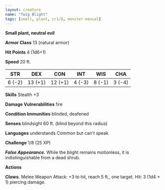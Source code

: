 ```yaml
---
layout: creature
name: "Twig Blight"
tags: [small, plant, cr1/8, monster-manual]
---
```


**Small plant, neutral evil**

**Armor Class** 13 (natural armor)

**Hit Points** 4 (1d6+1)

**Speed** 20 ft.

|   STR   |   DEX   |   CON   |   INT   |   WIS   |   CHA   |
|:-----:|:-----:|:-----:|:-----:|:-----:|:-----:|
| 6 (-2) | 13 (+1) | 12 (+1) | 4 (-3) | 8 (-1) | 3 (-4) |

**Skills** Stealth +3

**Damage Vulnerabilities** fire

**Condition Immunities** blinded, deafened

**Senses** blindsight 60 ft. (blind beyond this radius)

**Languages** understands Common but can't speak

**Challenge** 1/8 (25 XP)

***False Appearance.*** While the blight remains motionless, it is indistinguishable from a dead shrub.

**Actions**

***Claws.*** Melee Weapon Attack: +3 to hit, reach 5 ft., one target. Hit: 3 (1d4 + 1) piercing damage.

